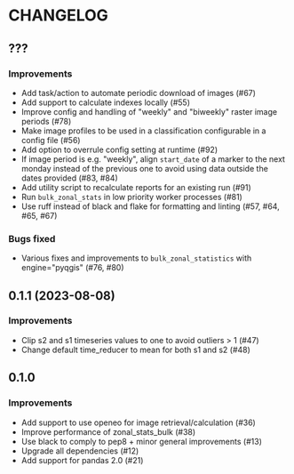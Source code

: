 # CHANGELOG

## ???

### Improvements

- Add task/action to automate periodic download of images (#67)
- Add support to calculate indexes locally (#55)
- Improve config and handling of "weekly" and "biweekly" raster image periods (#78)
- Make image profiles to be used in a classification configurable in a config file (#56)
- Add option to overrule config setting at runtime (#92)
- If image period is e.g. "weekly", align `start_date` of a marker to the next monday
  instead of the previous one to avoid using data outside the dates provided (#83, #84)
- Add utility script to recalculate reports for an existing run (#91)
- Run `bulk_zonal_stats` in low priority worker processes (#81)
- Use ruff instead of black and flake for formatting and linting (#57, #64, #65, #67)

### Bugs fixed

- Various fixes and improvements to `bulk_zonal_statistics` with engine="pyqgis"
  (#76, #80)

## 0.1.1 (2023-08-08)

### Improvements

- Clip s2 and s1 timeseries values to one to avoid outliers > 1 (#47)
- Change default time_reducer to mean for both s1 and s2 (#48)

## 0.1.0
### Improvements

- Add support to use openeo for image retrieval/calculation (#36)
- Improve performance of zonal_stats_bulk (#38)
- Use black to comply to pep8 + minor general improvements (#13)
- Upgrade all dependencies (#12)
- Add support for pandas 2.0 (#21)
